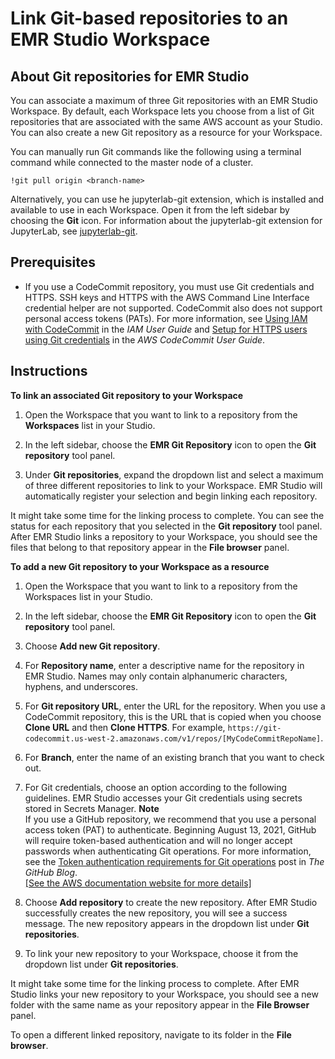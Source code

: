# Link Git\-based repositories to an EMR Studio Workspace<a name="emr-studio-git-repo"></a>

## About Git repositories for EMR Studio<a name="emr-studio-git-repo-about"></a>

You can associate a maximum of three Git repositories with an EMR Studio Workspace\. By default, each Workspace lets you choose from a list of Git repositories that are associated with the same AWS account as your Studio\. You can also create a new Git repository as a resource for your Workspace\.

You can manually run Git commands like the following using a terminal command while connected to the master node of a cluster\. 

```
!git pull origin <branch-name>
```

Alternatively, you can use he jupyterlab\-git extension, which is installed and available to use in each Workspace\. Open it from the left sidebar by choosing the **Git** icon\. For information about the jupyterlab\-git extension for JupyterLab, see [jupyterlab\-git](https://github.com/jupyterlab/jupyterlab-git)\.

## Prerequisites<a name="emr-studio-git-prereqs"></a>
+ If you use a CodeCommit repository, you must use Git credentials and HTTPS\. SSH keys and HTTPS with the AWS Command Line Interface credential helper are not supported\. CodeCommit also does not support personal access tokens \(PATs\)\. For more information, see [Using IAM with CodeCommit](https://docs.aws.amazon.com/IAM/latest/UserGuide/id_credentials_ssh-keys.html) in the *IAM User Guide* and [Setup for HTTPS users using Git credentials](https://docs.aws.amazon.com/codecommit/latest/userguide/setting-up-gc.html) in the *AWS CodeCommit User Guide*\.

## Instructions<a name="emr-studio-link-git-repo"></a>

**To link an associated Git repository to your Workspace**

1. Open the Workspace that you want to link to a repository from the **Workspaces** list in your Studio\.

1. In the left sidebar, choose the **EMR Git Repository** icon to open the **Git repository** tool panel\.

1. Under **Git repositories**, expand the dropdown list and select a maximum of three different repositories to link to your Workspace\. EMR Studio will automatically register your selection and begin linking each repository\. 

It might take some time for the linking process to complete\. You can see the status for each repository that you selected in the **Git repository** tool panel\. After EMR Studio links a repository to your Workspace, you should see the files that belong to that repository appear in the **File browser** panel\.

**To add a new Git repository to your Workspace as a resource**

1. Open the Workspace that you want to link to a repository from the Workspaces list in your Studio\.

1. In the left sidebar, choose the **EMR Git Repository** icon to open the **Git repository** tool panel\.

1. Choose **Add new Git repository**\.

1. For **Repository name**, enter a descriptive name for the repository in EMR Studio\. Names may only contain alphanumeric characters, hyphens, and underscores\.

1. For **Git repository URL**, enter the URL for the repository\. When you use a CodeCommit repository, this is the URL that is copied when you choose **Clone URL** and then **Clone HTTPS**\. For example, `https://git-codecommit.us-west-2.amazonaws.com/v1/repos/[MyCodeCommitRepoName]`\.

1. For **Branch**, enter the name of an existing branch that you want to check out\.

1. For Git credentials, choose an option according to the following guidelines\. EMR Studio accesses your Git credentials using secrets stored in Secrets Manager\.
**Note**  
If you use a GitHub repository, we recommend that you use a personal access token \(PAT\) to authenticate\. Beginning August 13, 2021, GitHub will require token\-based authentication and will no longer accept passwords when authenticating Git operations\. For more information, see the [Token authentication requirements for Git operations](https://github.blog/2020-12-15-token-authentication-requirements-for-git-operations/) post in *The GitHub Blog*\.    
[\[See the AWS documentation website for more details\]](http://docs.aws.amazon.com/emr/latest/ManagementGuide/emr-studio-git-repo.html)

1. Choose **Add repository** to create the new repository\. After EMR Studio successfully creates the new repository, you will see a success message\. The new repository appears in the dropdown list under **Git repositories**\.

1. To link your new repository to your Workspace, choose it from the dropdown list under **Git repositories**\.

It might take some time for the linking process to complete\. After EMR Studio links your new repository to your Workspace, you should see a new folder with the same name as your repository appear in the **File Browser** panel\.

To open a different linked repository, navigate to its folder in the **File browser**\. 